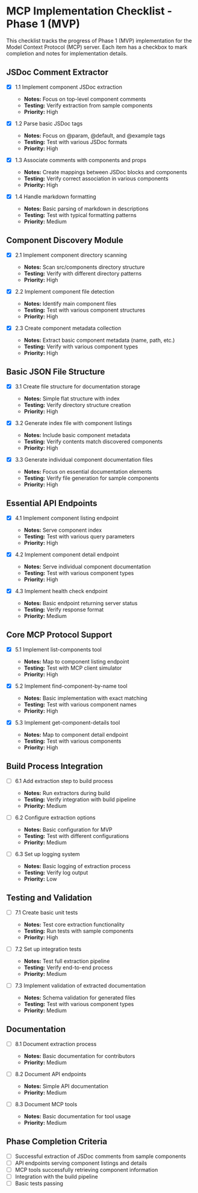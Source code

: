 # MCP Implementation Checklist - Phase 1 (MVP)

This checklist tracks the progress of Phase 1 (MVP) implementation for the Model Context Protocol (MCP) server. Each item has a checkbox to mark completion and notes for implementation details.

## JSDoc Comment Extractor

- [x] 1.1 Implement component JSDoc extraction
  - **Notes:** Focus on top-level component comments
  - **Testing:** Verify extraction from sample components
  - **Priority:** High

- [x] 1.2 Parse basic JSDoc tags
  - **Notes:** Focus on @param, @default, and @example tags
  - **Testing:** Test with various JSDoc formats
  - **Priority:** High

- [x] 1.3 Associate comments with components and props
  - **Notes:** Create mappings between JSDoc blocks and components
  - **Testing:** Verify correct association in various components
  - **Priority:** High

- [x] 1.4 Handle markdown formatting
  - **Notes:** Basic parsing of markdown in descriptions
  - **Testing:** Test with typical formatting patterns
  - **Priority:** Medium

## Component Discovery Module

- [x] 2.1 Implement component directory scanning
  - **Notes:** Scan src/components directory structure
  - **Testing:** Verify with different directory patterns
  - **Priority:** High

- [x] 2.2 Implement component file detection
  - **Notes:** Identify main component files
  - **Testing:** Test with various component structures
  - **Priority:** High

- [x] 2.3 Create component metadata collection
  - **Notes:** Extract basic component metadata (name, path, etc.)
  - **Testing:** Verify with various component types
  - **Priority:** High

## Basic JSON File Structure

- [x] 3.1 Create file structure for documentation storage
  - **Notes:** Simple flat structure with index
  - **Testing:** Verify directory structure creation
  - **Priority:** High

- [x] 3.2 Generate index file with component listings
  - **Notes:** Include basic component metadata
  - **Testing:** Verify contents match discovered components
  - **Priority:** High

- [x] 3.3 Generate individual component documentation files
  - **Notes:** Focus on essential documentation elements
  - **Testing:** Verify file generation for sample components
  - **Priority:** High

## Essential API Endpoints

- [x] 4.1 Implement component listing endpoint
  - **Notes:** Serve component index
  - **Testing:** Test with various query parameters
  - **Priority:** High

- [x] 4.2 Implement component detail endpoint
  - **Notes:** Serve individual component documentation
  - **Testing:** Test with various component types
  - **Priority:** High

- [x] 4.3 Implement health check endpoint
  - **Notes:** Basic endpoint returning server status
  - **Testing:** Verify response format
  - **Priority:** Medium

## Core MCP Protocol Support

- [x] 5.1 Implement list-components tool
  - **Notes:** Map to component listing endpoint
  - **Testing:** Test with MCP client simulator
  - **Priority:** High

- [x] 5.2 Implement find-component-by-name tool
  - **Notes:** Basic implementation with exact matching
  - **Testing:** Test with various component names
  - **Priority:** High

- [x] 5.3 Implement get-component-details tool
  - **Notes:** Map to component detail endpoint
  - **Testing:** Test with various components
  - **Priority:** High

## Build Process Integration

- [ ] 6.1 Add extraction step to build process
  - **Notes:** Run extractors during build
  - **Testing:** Verify integration with build pipeline
  - **Priority:** Medium

- [ ] 6.2 Configure extraction options
  - **Notes:** Basic configuration for MVP
  - **Testing:** Test with different configurations
  - **Priority:** Medium

- [ ] 6.3 Set up logging system
  - **Notes:** Basic logging of extraction process
  - **Testing:** Verify log output
  - **Priority:** Low

## Testing and Validation

- [ ] 7.1 Create basic unit tests
  - **Notes:** Test core extraction functionality
  - **Testing:** Run tests with sample components
  - **Priority:** High

- [ ] 7.2 Set up integration tests
  - **Notes:** Test full extraction pipeline
  - **Testing:** Verify end-to-end process
  - **Priority:** Medium

- [ ] 7.3 Implement validation of extracted documentation
  - **Notes:** Schema validation for generated files
  - **Testing:** Test with various component types
  - **Priority:** Medium

## Documentation

- [ ] 8.1 Document extraction process
  - **Notes:** Basic documentation for contributors
  - **Priority:** Medium

- [ ] 8.2 Document API endpoints
  - **Notes:** Simple API documentation
  - **Priority:** Medium

- [ ] 8.3 Document MCP tools
  - **Notes:** Basic documentation for tool usage
  - **Priority:** Medium

## Phase Completion Criteria

- [ ] Successful extraction of JSDoc comments from sample components
- [ ] API endpoints serving component listings and details
- [ ] MCP tools successfully retrieving component information
- [ ] Integration with the build pipeline
- [ ] Basic tests passing